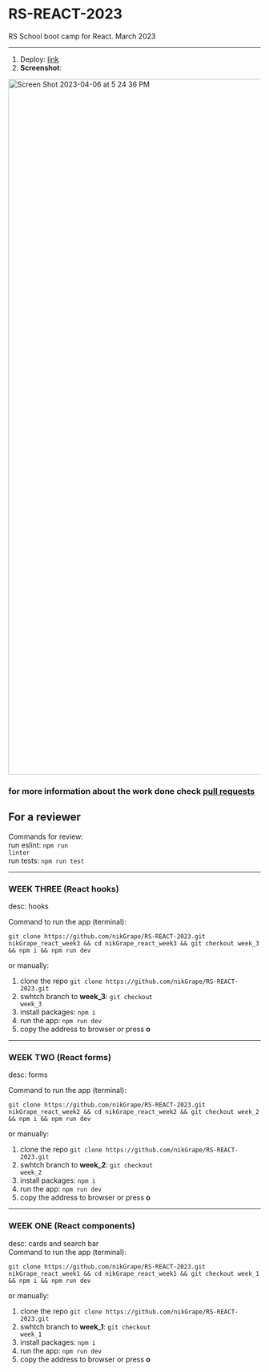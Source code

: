 # RS-REACT-2023
RS School boot camp for React. March 2023
<hr/>

1. Deploy: [link](https://64faad6ad66b7e3073035e44--admirable-blancmange-ad7e59.netlify.app/)
2. **Screenshot**:
<img width="1388" alt="Screen Shot 2023-04-06 at 5 24 36 PM" src="https://user-images.githubusercontent.com/48928594/230516477-d0a14751-3755-4f59-b280-9d202f00492e.png">

### for more information about the work done check [pull requests](https://github.com/nikGrape/RS-REACT-2023/pulls)

## For a reviewer

Commands for review:</br>
run eslint: <code>npm run linter</code></br>
run tests: <code>npm run test</code>

<hr/>

### WEEK THREE (React hooks)
desc: hooks<br/>

Command to run the app (terminal):
  ```
  git clone https://github.com/nikGrape/RS-REACT-2023.git nikGrape_react_week3 && cd nikGrape_react_week3 && git checkout week_3 && npm i && npm run dev
  ```
or manually: </br>
1. clone the repo ```git clone https://github.com/nikGrape/RS-REACT-2023.git```
2. swhtch branch to <b>week_3</b>: <code>git checkout week_3</code>
3. install packages: <code>npm i</code>
4. run the app: <code>npm run dev</code>
5. copy the address to browser or press <b>o</b>
<hr/>

### WEEK TWO (React forms)
desc: forms<br/>

Command to run the app (terminal):
  ```
  git clone https://github.com/nikGrape/RS-REACT-2023.git nikGrape_react_week2 && cd nikGrape_react_week2 && git checkout week_2 && npm i && npm run dev
  ```
or manually: </br>
1. clone the repo ```git clone https://github.com/nikGrape/RS-REACT-2023.git```
2. swhtch branch to <b>week_2</b>: <code>git checkout week_2</code>
3. install packages: <code>npm i</code>
4. run the app: <code>npm run dev</code>
5. copy the address to browser or press <b>o</b>
<hr/>

###  WEEK ONE (React components)
desc: cards and search bar<br/>
Command to run the app (terminal):
  ```
  git clone https://github.com/nikGrape/RS-REACT-2023.git nikGrape_react_week1 && cd nikGrape_react_week1 && git checkout week_1 && npm i && npm run dev
  ```
or manually: </br>
1. clone the repo ```git clone https://github.com/nikGrape/RS-REACT-2023.git```
2. swhtch branch to <b>week_1</b>: <code>git checkout week_1</code>
3. install packages: <code>npm i</code>
4. run the app: <code>npm run dev</code>
5. copy the address to browser or press <b>o</b>



